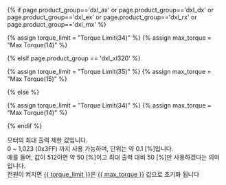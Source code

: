 {% if page.product_group=='dxl_ax' or page.product_group=='dxl_dx' or page.product_group=='dxl_ex' or page.product_group=='dxl_rx' or page.product_group=='dxl_mx' %} 

{% assign torque_limit = "Torque Limit(34)" %}
{% assign max_torque = "Max Torque(14)" %}

{% elsif page.product_group == 'dxl_xl320' %}

{% assign torque_limit = "Torque Limit(35)" %}
{% assign max_torque = "Max Torque(15)" %}

{% else %}

{% assign torque_limit = "Torque Limit(34)" %}
{% assign max_torque = "Max Torque(14)" %}

{% endif %}

모터의 최대 출력 제한 값입니다.  
0 ~ 1,023 (0x3FF) 까지 사용 가능하며, 단위는 약 0.1 [%]입니다.  
예를 들어, 값이 512이면 약 50 [%]이고 최대 출력 대비 50 [%]만 사용하겠다는 의미입니다.  
전원이 켜지면 [{{ torque_limit }}](#torque-limit)은 [{{ max_torque }}](#max_torque) 값으로 초기화 됩니다
